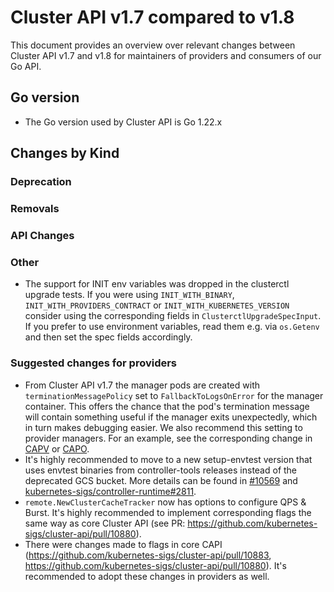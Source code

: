 # Cluster API v1.7 compared to v1.8

This document provides an overview over relevant changes between Cluster API v1.7 and v1.8 for
maintainers of providers and consumers of our Go API.

## Go version

- The Go version used by Cluster API is Go 1.22.x

## Changes by Kind

### Deprecation

### Removals

### API Changes

### Other

- The support for INIT env variables was dropped in the clusterctl upgrade tests. If you were using `INIT_WITH_BINARY`,
  `INIT_WITH_PROVIDERS_CONTRACT` or `INIT_WITH_KUBERNETES_VERSION` consider using the corresponding fields in `ClusterctlUpgradeSpecInput`.
  If you prefer to use environment variables, read them e.g. via `os.Getenv` and then set the spec fields accordingly.

### Suggested changes for providers

- From Cluster API v1.7 the manager pods are created with `terminationMessagePolicy` set to `FallbackToLogsOnError` for the manager container. This offers the chance that the pod's termination message will contain something useful if the manager exits unexpectedly, which in turn makes debugging easier. We also recommend this setting to provider managers. For an example, see the corresponding change in [CAPV](https://github.com/kubernetes-sigs/cluster-api-provider-vsphere/pull/2988) or [CAPO](https://github.com/kubernetes-sigs/cluster-api-provider-openstack/pull/2070).
- It's highly recommended to move to a new setup-envtest version that uses envtest binaries from controller-tools releases
  instead of the deprecated GCS bucket. More details can be found in [#10569](https://github.com/kubernetes-sigs/cluster-api/pull/10569)
  and [kubernetes-sigs/controller-runtime#2811](https://github.com/kubernetes-sigs/controller-runtime/pull/2811).
- `remote.NewClusterCacheTracker` now has options to configure QPS & Burst. It's highly recommended to implement corresponding flags
  the same way as core Cluster API (see PR: https://github.com/kubernetes-sigs/cluster-api/pull/10880).
- There were changes made to flags in core CAPI (https://github.com/kubernetes-sigs/cluster-api/pull/10883, https://github.com/kubernetes-sigs/cluster-api/pull/10880). It's recommended to adopt these changes in providers as well. 
